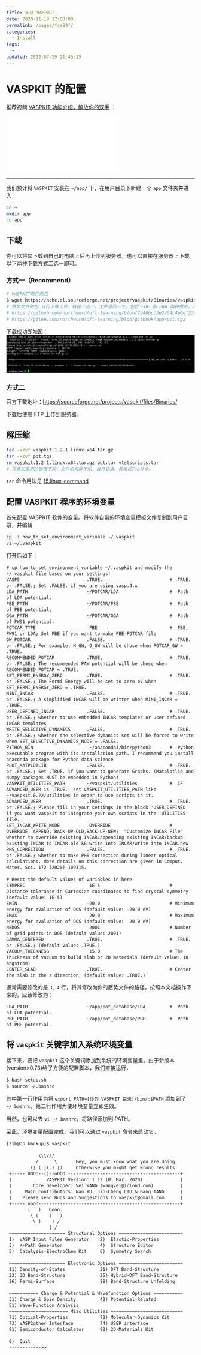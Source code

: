 ```yaml
---
title: 安装 VASPKIT
date: 2020-11-19 17:00:00
permalink: /pages/fce84f/
categories:
  - Install
tags:
  -
updated: 2022-07-29 21:45:25
---
```


# VASPKIT 的配置

推荐视频 [VASPKIT 功能介绍，解放你的双手](https://www.bilibili.com/video/BV17J411i78D) ：

<div class="btv" id="btv">
<iframe src="//player.bilibili.com/player.html?aid=78202388&bvid=BV17J411i78D&cid=133805579&page=1" scrolling="no" border="0" frameborder="no" framespacing="0" allowfullscreen="true"> </iframe></div>

---

我们预计将 `VASPKIT` 安装在 `~/app/` 下，在用户目录下新建一个 `app` 文件夹并进入：

```bash
cd ~
mkdir app
cd app
```

## 下载

你可以将其下载到自己的电脑上后再上传到服务器，也可以直接在服务器上下载。以下两种下载方式二选一即可。

### 方式一（Recommend）

```bash
# VASPKIT软件的包
$ wget https://nchc.dl.sourceforge.net/project/vaspkit/Binaries/vaspkit.1.2.1.linux.x64.tar.gz
# 赝势文件的包 自行下载上传，链接二选一，文件是同一个，包含 PBE 和 PWA 两种赝势，大陆网络推荐 gitee 。
# https://github.com/northword/dft-learning/blob/7b46bcb3e2464c4e6ef33415d3bbe491a0a8198f/app/pot.tgz
# https://gitee.com/northword/dft-learning/blob/gitbook/app/pot.tgz
```

下载成功即如图：![执行成功](../../assets/38fcf9e3590a9cc4f8081b1e6808d4fc.png)

### 方式二

官方下载地址：https://sourceforge.net/projects/vaspkit/files/Binaries/

下载后使用 FTP 上传到服务器。

## 解压缩

```bash
tar -xzvf vaspkit.1.2.1.linux.x64.tar.gz 
tar -xzvf pot.tgz
rm vaspkit.1.2.1.linux.x64.tar.gz pot.tar vtstscripts.tar
# 注意如果用的链接不同，文件名可能不同，自行变通。善用按Tab补全。
```

`tar` 命令用法见 [15.linux-command](../../03.Linux/01.linux/15.linux-command.md)

## 配置 VASPKIT 程序的环境变量

首先配置 VASPKIT 软件的变量。将软件自带的环境变量模板文件复制到用户目录，并编辑

```bash
cp -f how_to_set_environment_variable ~/.vaspkit
vi ~/.vaspkit
```

打开后如下：

``` {3,4}
# cp how_to_set_environment_variable ~/.vaspkit and modify the ~/.vaspkit file based on your settings!
VASP5                         .TRUE.                         # .TRUE. or .FALSE.; Set .FALSE. if you are using vasp.4.x
LDA_PATH                      ~/POTCAR/LDA                   #  Path of LDA potential.
PBE_PATH                      ~/POTCAR/PBE                   #  Path of PBE potential.
GGA_PATH                      ~/POTCAR/GGA                   #  Path of PW91 potential.
POTCAR_TYPE                    PBE                           #  PBE, PW91 or LDA; Set PBE if you want to make PBE-POTCAR file
GW_POTCAR                     .FALSE.                        # .TRUE. or .FALSE.; For example, H_GW, O_GW will be chose when POTCAR_GW = .TRUE.
RECOMMENDED_POTCAR            .TRUE.                         # .TRUE. or .FALSE.; The recommended PAW potential will be chose when RECOMMENDED_POTCAR = .TRUE.
SET_FERMI_ENERGY_ZERO         .TRUE.                         # .TRUE. or .FALSE.; The Fermi Energy will be set to zero eV when SET_FERMI_ENERGY_ZERO = .TRUE.
MINI_INCAR                    .FALSE.                        # .TRUE. or .FALSE.; A simplified INCAR will be written when MINI_INCAR = .TRUE.
USER_DEFINED_INCAR            .FALSE.                        # .TRUE. or .FALSE.; whether to use embedded INCAR templates or user defined INCAR templates
WRITE_SELECTIVE_DYNAMICS      .FALSE.                        # .TRUE. or .FALSE.; whether the selective dymanics set will be forced to write when SET_SELECTIVE_DYNAMICS_MODE = .FALSE.
PYTHON_BIN                     ~/anaconda3/bin/python3       #  Python executable program with its installation path. I recommend you install anaconda package for Python data science
PLOT_MATPLOTLIB               .FALSE.                        # .TRUE. or .FALSE.; Set .TRUE. if you want to generate Graphs. (Matplotlib and Numpy packages MUST be embedded in Python)
VASPKIT_UTILITIES_PATH        ~/vaspkit/utilities            #  IF ADVANCED_USER is .TRUE., set VASPKIT_UTILITIES_PATH like ~/vaspkit.0.72/utilities in order to use scripts in it.
ADVANCED_USER                 .TRUE.                         # .TRUE. or .FALSE.; Please fill in your settings in the block 'USER_DEFINED' if you want vaspkit to integrate your own scripts in the 'UTILITIES' file.
SET_INCAR_WRITE_MODE           OVERRIDE                      #  OVERRIDE, APPEND, BACK-UP-OLD,BACK-UP-NEW;  "Customize INCAR File"  whether to override existing INCAR/appending existing INCAR/backup existing INCAR to INCAR.old && write into INCAR/write into INCAR.new
PHS_CORRECTION                .FALSE.                        # .TRUE. or .FALSE.; whether to make PHS correction during linear optical calculations. More details on this correction are given in Comput. Mater. Sci. 172 (2020) 109315.

# Reset the default values of variables in here
SYMPREC                        1E-5                          # Distance tolerance in Cartesian coordinates to find crystal symmetry (default value: 1E-5)
EMIN                          -20.0                          # Minimum energy for evaluation of DOS (default value: -20.0 eV)
EMAX                           20.0                          # Maximum energy for evaluation of DOS (default value:  20.0 eV)
NEDOS                          2001                          # Number of grid points in DOS (default value: 2001)
GAMMA_CENTERED                .TRUE.                         # .TRUE. or .FALSE.; (default value: .TRUE.)
VACUUM_THICKNESS               15.0                          # The thickness of vacuum to build slab or 2D materials (default value: 10 angstrom)
CENTER_SLAB                   .TRUE.                         # Center the slab in the z direction; (default value: .TRUE.)
```

通常需要修改的是 `3、4` 行，将其修改为你的赝势文件的路径，按照本文档操作下来的，应该修改为：

```
LDA_PATH                      ~/app/pot_database/LDA         #  Path of LDA potential.
PBE_PATH                      ~/app/pot_database/PBE         #  Path of PBE potential.
```

## 将 `vaspkit` 关键字加入系统环境变量

接下来，要把 `vaspkit` 这个关键词添加到系统的环境变量里。由于新版本(version>0.73)给了方便的配置脚本，我们直接运行，

```bash
$ bash setup.sh
$ source ~/.bashrc
```

其中第一行作用为将 `export PATH=[你的 VASPKIT 目录]/bin/:$PATH` 添加到了 `~/.bashrc`，第二行作用为使环境变量立即生效。

当然，也可以去 `vi ~/.bashrc`，将路径添加到 PATH。

至此，环境变量配置完成，我们可以通过 `vaspkit` 命令来启动它。

```
[zjb@op backup]$ vaspkit
 
            \\\///         
           / _  _ \       Hey, you must know what you are doing.  
         (| (.)(.) |)     Otherwise you might get wrong results!  
 +-----.OOOo--()--oOOO.------------------------------------------+
 |             VASPKIT Version: 1.12 (01 Mar. 2020)              |
 |        Core Developer: Vei WANG (wangvei@icloud.com)          |
 |     Main Contributors: Nan XU, Jin-Cheng LIU & Gang TANG      |
 |    Please send Bugs and Suggestions to vaspkit@gmail.com      |
 +-----.oooO-----------------------------------------------------+
        (   )   Oooo.     
         \ (    (   )     
          \_)    ) /      
                (_/       
 ===================== Structural Options ========================
 1)  VASP Input Files Generator    2)  Elastic-Properties         
 3)  K-Path Generator              4)  Structure Editor           
 5)  Catalysis-ElectroChem Kit     6)  Symmetry Search            
 
 ===================== Electronic Options ========================
 11) Density-of-States             21) DFT Band-Structure         
 23) 3D Band-Structure             25) Hybrid-DFT Band-Structure  
 26) Fermi-Surface                 28) Band-Structure Unfolding   
 
 =========== Charge & Potential & Wavefunction Options ===========
 31) Charge & Spin Density         42) Potential-Related          
 51) Wave-Function Analysis  
 ====================== Misc Utilities ===========================
 71) Optical-Properties            72) Molecular-Dynamics Kit 
 73) VASP2other Interface          74) USER interface
 91) Semiconductor Calculator      92) 2D-Materials Kit       
                                                                  
 0)  Quit                                                         
 ------------>>

```
